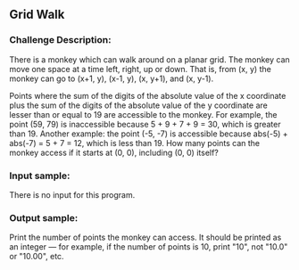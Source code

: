 <h2>Grid Walk</h2>

<h3>Challenge Description:</h3>

<p>
    There is a monkey which can walk around on a planar grid.
    The monkey can move one space at a time left, right, up or down.
    That is, from (x, y) the monkey can go to (x+1, y), (x-1, y), (x, y+1), and (x, y-1).
</p>
<p>
    Points where the sum of the digits of the absolute value of the x coordinate plus
    the sum of the digits of the absolute value of the y coordinate are lesser than or equal
    to 19 are accessible to the monkey. For example, the point (59, 79) is inaccessible because
    5 + 9 + 7 + 9 = 30, which is greater than 19. Another example: the point (-5, -7) is
    accessible because abs(-5) + abs(-7) = 5 + 7 = 12, which is less than 19.
    How many points can the monkey access if it starts at (0, 0), including (0, 0) itself?
</p>

<h3>Input sample:</h3>
<p>There is no input for this program.</p>

<h3>Output sample:</h3>
<p>Print the number of points the monkey can access. It should be printed as an integer &#x2014; for example, if the number of points is 10, print &quot;10&quot;, not &quot;10.0&quot; or &quot;10.00&quot;, etc.</p>